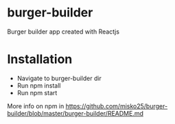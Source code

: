 # burger-builder
Burger builder app created with Reactjs


# Installation

- Navigate to burger-builder dir
- Run npm install
- Run npm start

More info on npm in https://github.com/misko25/burger-builder/blob/master/burger-builder/README.md
